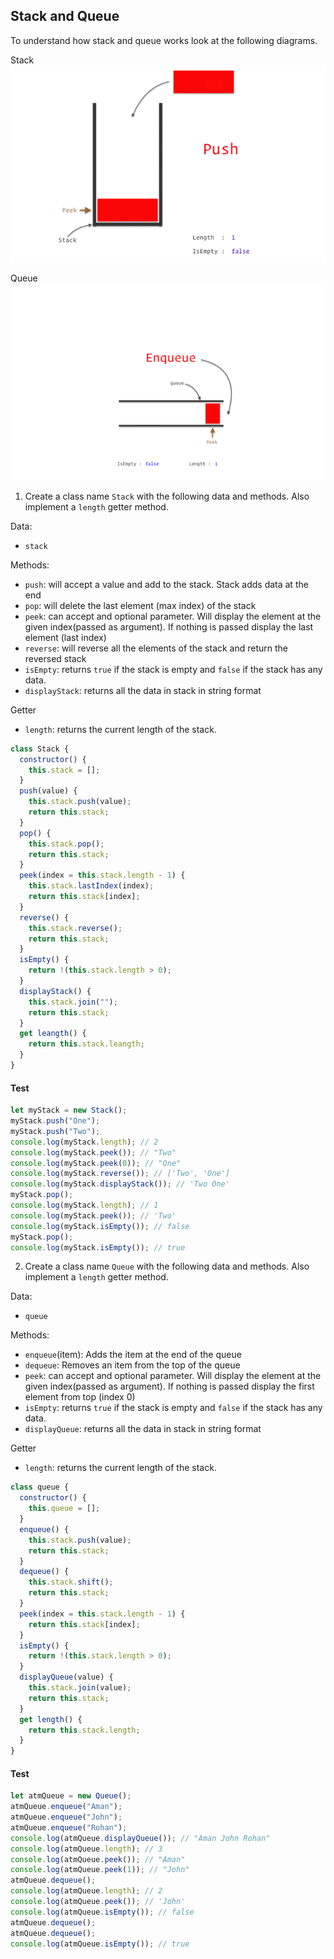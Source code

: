 ## Stack and Queue

To understand how stack and queue works look at the following diagrams.

Stack
![Stack](../assets/stack.gif)

Queue
![Queue](../assets/queue.gif)

1. Create a class name `Stack` with the following data and methods. Also implement a `length` getter method.

Data:

- `stack`

Methods:

- `push`: will accept a value and add to the stack. Stack adds data at the end
- `pop`: will delete the last element (max index) of the stack
- `peek`: can accept and optional parameter. Will display the element at the given index(passed as argument). If nothing is passed display the last element (last index)
- `reverse`: will reverse all the elements of the stack and return the reversed stack
- `isEmpty`: returns `true` if the stack is empty and `false` if the stack has any data.
- `displayStack`: returns all the data in stack in string format

Getter

- `length`: returns the current length of the stack.

```js
class Stack {
  constructor() {
    this.stack = [];
  }
  push(value) {
    this.stack.push(value);
    return this.stack;
  }
  pop() {
    this.stack.pop();
    return this.stack;
  }
  peek(index = this.stack.length - 1) {
    this.stack.lastIndex(index);
    return this.stack[index];
  }
  reverse() {
    this.stack.reverse();
    return this.stack;
  }
  isEmpty() {
    return !(this.stack.length > 0);
  }
  displayStack() {
    this.stack.join("");
    return this.stack;
  }
  get leangth() {
    return this.stack.leangth;
  }
}
```

#### Test

```js
let myStack = new Stack();
myStack.push("One");
myStack.push("Two");
console.log(myStack.length); // 2
console.log(myStack.peek()); // "Two"
console.log(myStack.peek(0)); // "One"
console.log(myStack.reverse()); // ['Two', 'One']
console.log(myStack.displayStack()); // 'Two One'
myStack.pop();
console.log(myStack.length); // 1
console.log(myStack.peek()); // 'Two'
console.log(myStack.isEmpty()); // false
myStack.pop();
console.log(myStack.isEmpty()); // true
```

2. Create a class name `Queue` with the following data and methods. Also implement a `length` getter method.

Data:

- `queue`

Methods:

- `enqueue`(item): Adds the item at the end of the queue
- `dequeue`: Removes an item from the top of the queue
- `peek`: can accept and optional parameter. Will display the element at the given index(passed as argument). If nothing is passed display the first element from top (index 0)
- `isEmpty`: returns `true` if the stack is empty and `false` if the stack has any data.
- `displayQueue`: returns all the data in stack in string format

Getter

- `length`: returns the current length of the stack.

```js
class queue {
  constructor() {
    this.queue = [];
  }
  enqueue() {
    this.stack.push(value);
    return this.stack;
  }
  dequeue() {
    this.stack.shift();
    return this.stack;
  }
  peek(index = this.stack.length - 1) {
    return this.stack[index];
  }
  isEmpty() {
    return !(this.stack.length > 0);
  }
  displayQueue(value) {
    this.stack.join(value);
    return this.stack;
  }
  get length() {
    return this.stack.length;
  }
}
```

#### Test

```js
let atmQueue = new Queue();
atmQueue.enqueue("Aman");
atmQueue.enqueue("John");
atmQueue.enqueue("Rohan");
console.log(atmQueue.displayQueue()); // "Aman John Rohan"
console.log(atmQueue.length); // 3
console.log(atmQueue.peek()); // "Aman"
console.log(atmQueue.peek(1)); // "John"
atmQueue.dequeue();
console.log(atmQueue.length); // 2
console.log(atmQueue.peek()); // 'John'
console.log(atmQueue.isEmpty()); // false
atmQueue.dequeue();
atmQueue.dequeue();
console.log(atmQueue.isEmpty()); // true
```
